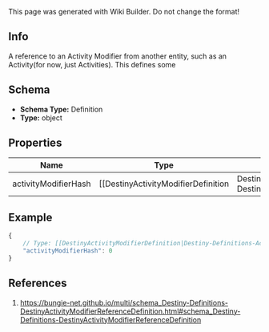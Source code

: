 <span class="wiki-builder">This page was generated with Wiki Builder. Do not change the format!</span>

## Info
A reference to an Activity Modifier from another entity, such as an Activity(for now, just Activities). This defines some

## Schema
* **Schema Type:** Definition
* **Type:** object

## Properties
Name | Type | Description
---- | ---- | -----------
activityModifierHash | [[DestinyActivityModifierDefinition|Destiny-Definitions-ActivityModifiers-DestinyActivityModifierDefinition]]:ManifestDefinition:integer:uint32 | The hash identifier for the DestinyActivityModifierDefinition referenced by this activity.

## Example
```javascript
{
    // Type: [[DestinyActivityModifierDefinition|Destiny-Definitions-ActivityModifiers-DestinyActivityModifierDefinition]]:ManifestDefinition:integer:uint32
    "activityModifierHash": 0
}

```

## References
1. https://bungie-net.github.io/multi/schema_Destiny-Definitions-DestinyActivityModifierReferenceDefinition.html#schema_Destiny-Definitions-DestinyActivityModifierReferenceDefinition
